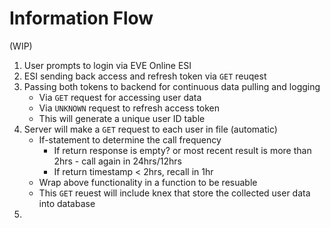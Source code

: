# Information Flow

(WIP)

1. User prompts to login via EVE Online ESI
2. ESI sending back access and refresh token via `GET` reuqest
3. Passing both tokens to backend for continuous data pulling and logging
   - Via `GET` request for accessing user data
   - Via `UNKNOWN` request to refresh access token
   - This will generate a unique user ID table
4. Server will make a `GET` request to each user in file (automatic)
   - If-statement to determine the call frequency
     - If return response is empty? or most recent result is more than 2hrs - call again in 24hrs/12hrs
     - If return timestamp < 2hrs, recall in 1hr
   - Wrap above functionality in a function to be resuable
   - This `GET` reuest will include knex that store the collected user data into database
5.
